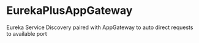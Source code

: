 # EurekaPlusAppGateway
Eureka Service Discovery paired with AppGateway to auto direct requests to available port
